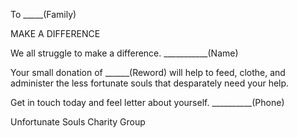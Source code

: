 To _____(Family)

MAKE A DIFFERENCE

We all struggle to make a difference.
___________(Name)

Your small donation of ______(Reword)
will help to feed, clothe, and administer
the less fortunate souls that desparately
need your help.

Get in touch today and feel letter about
yourself. __________(Phone)

Unfortunate Souls Charity Group
